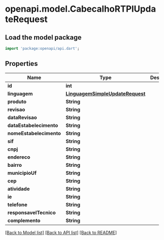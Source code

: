 # openapi.model.CabecalhoRTPIUpdateRequest

## Load the model package
```dart
import 'package:openapi/api.dart';
```

## Properties
Name | Type | Description | Notes
------------ | ------------- | ------------- | -------------
**id** | **int** |  | [optional] 
**linguagem** | [**LinguagemSimpleUpdateRequest**](LinguagemSimpleUpdateRequest.md) |  | [optional] 
**produto** | **String** |  | [optional] 
**revisao** | **String** |  | [optional] 
**dataRevisao** | **String** |  | [optional] 
**dataEstabelecimento** | **String** |  | [optional] 
**nomeEstabelecimento** | **String** |  | [optional] 
**sif** | **String** |  | [optional] 
**cnpj** | **String** |  | [optional] 
**endereco** | **String** |  | [optional] 
**bairro** | **String** |  | [optional] 
**municipioUf** | **String** |  | [optional] 
**cep** | **String** |  | [optional] 
**atividade** | **String** |  | [optional] 
**ie** | **String** |  | [optional] 
**telefone** | **String** |  | [optional] 
**responsavelTecnico** | **String** |  | [optional] 
**complemento** | **String** |  | [optional] 

[[Back to Model list]](../README.md#documentation-for-models) [[Back to API list]](../README.md#documentation-for-api-endpoints) [[Back to README]](../README.md)


